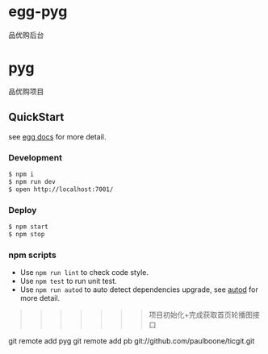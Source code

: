 # egg-pyg
品优购后台

# pyg

品优购项目

## QuickStart

<!-- add docs here for user -->

see [egg docs][egg] for more detail.

### Development

```bash
$ npm i
$ npm run dev
$ open http://localhost:7001/
```

### Deploy

```bash
$ npm start
$ npm stop
```

### npm scripts

- Use `npm run lint` to check code style.
- Use `npm test` to run unit test.
- Use `npm run autod` to auto detect dependencies upgrade, see [autod](https://www.npmjs.com/package/autod) for more detail.


[egg]: https://eggjs.org
>>>>>>> 项目初始化+完成获取首页轮播图接口

git remote add pyg git remote add pb git://github.com/paulboone/ticgit.git
